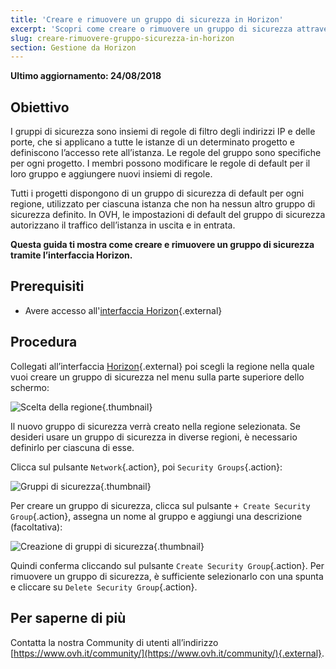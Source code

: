 ```yaml
---
title: 'Creare e rimuovere un gruppo di sicurezza in Horizon'
excerpt: 'Scopri come creare o rimuovere un gruppo di sicurezza attraverso Horizon'
slug: creare-rimuovere-gruppo-sicurezza-in-horizon
section: Gestione da Horizon
---
```


**Ultimo aggiornamento: 24/08/2018**

## Obiettivo

I gruppi di sicurezza sono insiemi di regole di filtro degli indirizzi IP e delle porte, che si applicano a tutte le istanze di un determinato progetto e definiscono l’accesso rete all’istanza. Le regole del gruppo sono specifiche per ogni progetto. I membri possono modificare le regole di default per il loro gruppo e aggiungere nuovi insiemi di regole. 

Tutti i progetti dispongono di un gruppo di sicurezza di default per ogni regione, utilizzato per ciascuna istanza che non ha nessun altro gruppo di sicurezza definito. In OVH, le impostazioni di default del gruppo di sicurezza autorizzano il traffico dell’istanza in uscita e in entrata. 

**Questa guida ti mostra come creare e rimuovere un gruppo di sicurezza tramite l’interfaccia Horizon.**

## Prerequisiti

- Avere accesso all'[interfaccia Horizon](https://horizon.cloud.ovh.net/){.external}


## Procedura

Collegati all’interfaccia [Horizon](https://horizon.cloud.ovh.net/){.external} poi scegli la regione nella quale vuoi creare un gruppo di sicurezza nel menu sulla parte superiore dello schermo: 

![Scelta della regione](images/1_H_sec_groups_region_choosing.png){.thumbnail}

Il nuovo gruppo di sicurezza verrà creato nella regione selezionata. Se desideri usare un gruppo di sicurezza in diverse regioni, è necessario definirlo per ciascuna di esse. 

Clicca sul pulsante `Network`{.action}, poi `Security Groups`{.action}: 

![Gruppi di sicurezza](images/2_H_crete_sec_group.png){.thumbnail}

Per creare un gruppo di sicurezza, clicca sul pulsante `+ Create Security Group`{.action}, assegna un nome al gruppo e aggiungi una descrizione (facoltativa): 

![Creazione di gruppi di sicurezza](images/3_H_new_sec_gr_name.png){.thumbnail}

Quindi conferma cliccando sul pulsante `Create Security Group`{.action}.
Per rimuovere un gruppo di sicurezza, è sufficiente selezionarlo con una spunta e cliccare su `Delete Security Group`{.action}. 


## Per saperne di più

Contatta la nostra Community di utenti all’indirizzo [https://www.ovh.it/community/](https://www.ovh.it/community/){.external}.